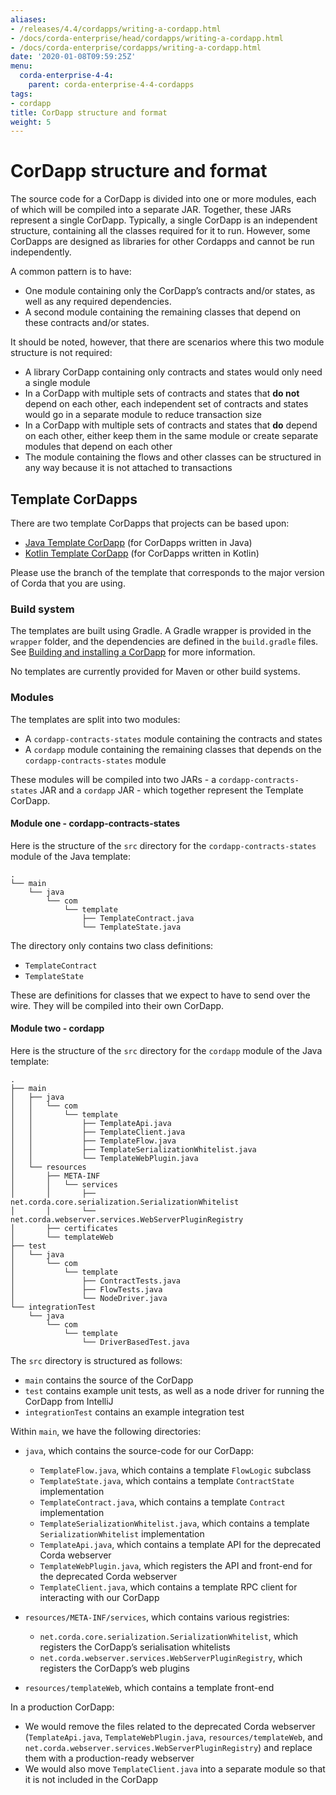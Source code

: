 ```yaml
---
aliases:
- /releases/4.4/cordapps/writing-a-cordapp.html
- /docs/corda-enterprise/head/cordapps/writing-a-cordapp.html
- /docs/corda-enterprise/cordapps/writing-a-cordapp.html
date: '2020-01-08T09:59:25Z'
menu:
  corda-enterprise-4-4:
    parent: corda-enterprise-4-4-cordapps
tags:
- cordapp
title: CorDapp structure and format
weight: 5
---
```



# CorDapp structure and format


The source code for a CorDapp is divided into one or more modules, each of which will be compiled into a separate JAR.
Together, these JARs represent a single CorDapp. Typically, a single CorDapp is an independent structure, containing all
the classes required for it to run. However, some CorDapps are designed as libraries for other Cordapps and cannot be
run independently.

A common pattern is to have:

* One module containing only the CorDapp’s contracts and/or states, as well as any required dependencies.
* A second module containing the remaining classes that depend on these contracts and/or states.

It should be noted, however, that there are scenarios where this two module structure is not required:

* A library CorDapp containing only contracts and states would only need a single module
* In a CorDapp with multiple sets of contracts and states that **do not** depend on each other, each independent set of
contracts and states would go in a separate module to reduce transaction size
* In a CorDapp with multiple sets of contracts and states that **do** depend on each other, either keep them in the
same module or create separate modules that depend on each other
* The module containing the flows and other classes can be structured in any way because it is not attached to
transactions


## Template CorDapps

There are two template CorDapps that projects can be based upon:


* [Java Template CorDapp](https://github.com/corda/cordapp-template-java) (for CorDapps written in Java)
* [Kotlin Template CorDapp](https://github.com/corda/cordapp-template-kotlin) (for CorDapps written in Kotlin)

Please use the branch of the template that corresponds to the major version of Corda that you are using.


### Build system

The templates are built using Gradle. A Gradle wrapper is provided in the `wrapper` folder, and the dependencies are
defined in the `build.gradle` files. See [Building and installing a CorDapp](cordapp-build-systems.md/) for more information.

No templates are currently provided for Maven or other build systems.


### Modules

The templates are split into two modules:


* A `cordapp-contracts-states` module containing the contracts and states
* A `cordapp` module containing the remaining classes that depends on the `cordapp-contracts-states` module

These modules will be compiled into two JARs - a `cordapp-contracts-states` JAR and a `cordapp` JAR - which
together represent the Template CorDapp.


#### Module one - cordapp-contracts-states

Here is the structure of the `src` directory for the `cordapp-contracts-states` module of the Java template:

```none
.
└── main
    └── java
        └── com
            └── template
                ├── TemplateContract.java
                └── TemplateState.java
```

The directory only contains two class definitions:


* `TemplateContract`
* `TemplateState`

These are definitions for classes that we expect to have to send over the wire. They will be compiled into their own
CorDapp.


#### Module two - cordapp

Here is the structure of the `src` directory for the `cordapp` module of the Java template:

```none
.
├── main
│   ├── java
│   │   └── com
│   │       └── template
│   │           ├── TemplateApi.java
│   │           ├── TemplateClient.java
│   │           ├── TemplateFlow.java
│   │           ├── TemplateSerializationWhitelist.java
│   │           └── TemplateWebPlugin.java
│   └── resources
│       ├── META-INF
│       │   └── services
│       │       ├── net.corda.core.serialization.SerializationWhitelist
│       │       └── net.corda.webserver.services.WebServerPluginRegistry
│       ├── certificates
│       └── templateWeb
├── test
│   └── java
│       └── com
│           └── template
│               ├── ContractTests.java
│               ├── FlowTests.java
│               └── NodeDriver.java
└── integrationTest
    └── java
        └── com
            └── template
                └── DriverBasedTest.java
```

The `src` directory is structured as follows:


* `main` contains the source of the CorDapp
* `test` contains example unit tests, as well as a node driver for running the CorDapp from IntelliJ
* `integrationTest` contains an example integration test

Within `main`, we have the following directories:


* `java`, which contains the source-code for our CorDapp:

    * `TemplateFlow.java`, which contains a template `FlowLogic` subclass
    * `TemplateState.java`, which contains a template `ContractState` implementation
    * `TemplateContract.java`, which contains a template `Contract` implementation
    * `TemplateSerializationWhitelist.java`, which contains a template `SerializationWhitelist` implementation
    * `TemplateApi.java`, which contains a template API for the deprecated Corda webserver
    * `TemplateWebPlugin.java`, which registers the API and front-end for the deprecated Corda webserver
    * `TemplateClient.java`, which contains a template RPC client for interacting with our CorDapp



* `resources/META-INF/services`, which contains various registries:

    * `net.corda.core.serialization.SerializationWhitelist`, which registers the CorDapp’s serialisation whitelists
    * `net.corda.webserver.services.WebServerPluginRegistry`, which registers the CorDapp’s web plugins



* `resources/templateWeb`, which contains a template front-end

In a production CorDapp:


* We would remove the files related to the deprecated Corda webserver (`TemplateApi.java`,
`TemplateWebPlugin.java`, `resources/templateWeb`, and `net.corda.webserver.services.WebServerPluginRegistry`)
and replace them with a production-ready webserver
* We would also move `TemplateClient.java` into a separate module so that it is not included in the CorDapp
